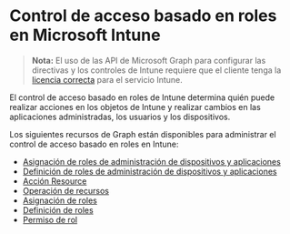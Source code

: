 # <a name="role-based-access-control-in-microsoft-intune"></a>Control de acceso basado en roles en Microsoft Intune

> **Nota:** El uso de las API de Microsoft Graph para configurar las directivas y los controles de Intune requiere que el cliente tenga la [licencia correcta](https://www.microsoft.com/en-us/cloud-platform/microsoft-intune-pricing) para el servicio Intune.

El control de acceso basado en roles de Intune determina quién puede realizar acciones en los objetos de Intune y realizar cambios en las aplicaciones administradas, los usuarios y los dispositivos.   

Los siguientes recursos de Graph están disponibles para administrar el control de acceso basado en roles en Intune:  

- [Asignación de roles de administración de dispositivos y aplicaciones](intune_rbac_deviceandappmanagementroleassignment.md)
- [Definición de roles de administración de dispositivos y aplicaciones](intune_rbac_deviceandappmanagementroledefinition.md)
- [Acción Resource](intune_rbac_resourceaction.md)
- [Operación de recursos](intune_rbac_resourceoperation.md)
- [Asignación de roles](intune_rbac_roleassignment.md)
- [Definición de roles](intune_rbac_roledefinition.md)
- [Permiso de rol](intune_rbac_rolepermission.md)
